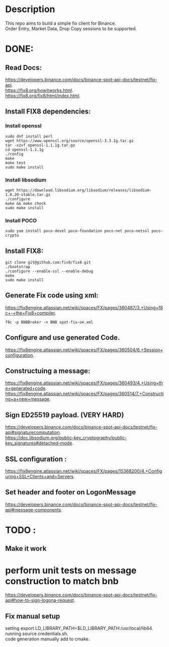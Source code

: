 # Description
This repo aims to build a simple fix client for Binance.   
Order Entry, Market Data, Drop Copy sessions to be supported.

# DONE: 
## Read Docs: 
https://developers.binance.com/docs/binance-spot-api-docs/testnet/fix-api.   
https://fix8.org/howitworks.html.  
https://fix8.org/fix8/html/index.html.   

## Install FIX8 dependencies:
### Install openssl

```
sudo dnf install perl
wget https://www.openssl.org/source/openssl-3.3.1g.tar.gz
tar -xzvf openssl-1.1.1g.tar.gz
cd openssl-1.1.1g
./config
make
make test
sudo make install
```

### Install libsodium
```
wget https://download.libsodium.org/libsodium/releases/libsodium-1.0.20-stable.tar.gz
./configure 
make && make check
sudo make install
```
### Install POCO
```
sudo yum install poco-devel poco-foundation poco-net poco-netssl poco-crypto
```


## Install FIX8: 
```
git clone git@github.com:fix8/fix8.git   
./bootstrap   
./configure --enable-ssl --enable-debug
make  
sudo make install  
```
## Generate Fix code using xml:
https://fix8engine.atlassian.net/wiki/spaces/FX/pages/360487/3.+Using+f8c+-+the+Fix8+compiler.   
```
f8c -p BNBBroker -n BNB spot-fix-oe.xml
```

## Configure and use generated Code.   
https://fix8engine.atlassian.net/wiki/spaces/FX/pages/360504/6.+Session+configuration.   

## Constructuing a message:    
https://fix8engine.atlassian.net/wiki/spaces/FX/pages/360493/4.+Using+the+generated+code.    
https://fix8engine.atlassian.net/wiki/spaces/FX/pages/360514/7.+Constructing+a+new+message.   

## Sign ED25519 payload.  (VERY HARD)
https://developers.binance.com/docs/binance-spot-api-docs/testnet/fix-api#signaturecomputation.   
https://doc.libsodium.org/public-key_cryptography/public-key_signatures#detached-mode.   

## SSL configuration :
https://fix8engine.atlassian.net/wiki/spaces/FX/pages/15368200/4.+Configuring+SSL+Clients+and+Servers.    

## Set header and footer on LogonMessage
https://developers.binance.com/docs/binance-spot-api-docs/testnet/fix-api#message-components.   

# TODO : 
## Make it work
# perform unit tests on message construction to match bnb
https://developers.binance.com/docs/binance-spot-api-docs/testnet/fix-api#how-to-sign-logona-request.   


## Fix manual setup
setting export LD_LIBRARY_PATH=$LD_LIBRARY_PATH:/usr/local/lib64.   
running source credentials.sh.   
code generation manually add to cmake.   

